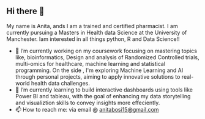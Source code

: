 ## Hi there 👋

My name is Anita, ands I am a trained and certified pharmacist. I am currently pursuing a Masters in Health data Science at the University of Manchester. Iam interested in all things python, R and Data Science!!

- 🔭 I’m currently working on my coursework focusing on mastering topics like, bioinformatics, Design and analysis of Randomized Controlled trials, multi-omics for healthcare, machine learning and statistical programming. On the side , I'm exploring Machine Learning and AI through personal projects, aiming to apply innovative solutions to real-world health data challenges. 
- 🌱 I’m currently learning to build interactive dashboards using tools like Power BI and tableau, with the goal of enhancing my data storytelling and visualiztion skills to convey insights more effeciently. 
- 📫 How to reach me: via email @ anitabosi15@gmail.com 


<!--
**bosibori9/bosibori9** is a ✨ _special_ ✨ repository because its `README.md` (this file) appears on your GitHub profile.

Here are some ideas to get you started:

- 🔭 I’m currently working on ...
- 🌱 I’m currently learning ...
- 👯 I’m looking to collaborate on ...
- 🤔 I’m looking for help with ...
- 💬 Ask me about ...
- 📫 How to reach me: ...
- 😄 Pronouns: ...
- ⚡ Fun fact: ...
-->
